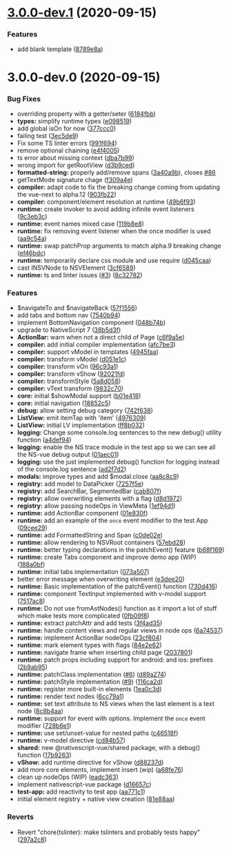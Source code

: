 # [3.0.0-dev.1](https://github.com/rigor789/nativescript-vue-next/compare/v3.0.0-dev.0...v3.0.0-dev.1) (2020-09-15)


### Features

* add blank template ([8789e8a](https://github.com/rigor789/nativescript-vue-next/commit/8789e8ac24bc57ef83862926e2e891c2688223bf))



# 3.0.0-dev.0 (2020-09-15)


### Bug Fixes

* overriding property with a getter/seter ([6184fbb](https://github.com/rigor789/nativescript-vue-next/commit/6184fbb345b3fa10df0fa723e445320430daf2ba))
* **types:** simplify runtime types ([e098519](https://github.com/rigor789/nativescript-vue-next/commit/e098519028447736f45bd17572de8bbbed67e97a))
* add global isOn for now ([377ccc0](https://github.com/rigor789/nativescript-vue-next/commit/377ccc02360d5bb4a0dd011d914c92b916509781))
* failing test ([3ec5de9](https://github.com/rigor789/nativescript-vue-next/commit/3ec5de96278aab5ff45cddea02af98dd9256704d))
* Fix some TS linter errors ([991f694](https://github.com/rigor789/nativescript-vue-next/commit/991f6943dffc86563a961bf1440f82419a9fdf69))
* remove optional chaining ([e4f4005](https://github.com/rigor789/nativescript-vue-next/commit/e4f40053c89aed80f4031bd75ab6fe5aa26dcbc4))
* ts error about missing context ([dba7b99](https://github.com/rigor789/nativescript-vue-next/commit/dba7b99fca442c6374b4b205639357cd0a670f12))
* wrong import for getRootView ([d3b9ced](https://github.com/rigor789/nativescript-vue-next/commit/d3b9ced34e46c41bc8b8731c2670282e7476f05d))
* **formatted-string:** properly add/remove spans ([3a40a9b](https://github.com/rigor789/nativescript-vue-next/commit/3a40a9b00b9f86f45600480812b154e51a5f7895)), closes [#86](https://github.com/rigor789/nativescript-vue-next/issues/86)
* getTextMode signature chage ([f309a4e](https://github.com/rigor789/nativescript-vue-next/commit/f309a4e3cff824c483dd6a974064f2898a82f6bd))
* **compiler:** adapt code to fix the breaking change coming from updating the vue-next to alpha.12 ([903fb22](https://github.com/rigor789/nativescript-vue-next/commit/903fb22d77524d7c75d3ed693d6694f5a364f01b))
* **compiler:** component/element resolution at runtime ([49b6f93](https://github.com/rigor789/nativescript-vue-next/commit/49b6f93232f2c29a024b05b1fdf07412a7f53e27))
* **runtime:** create invoker to avoid adding infinite event listeners ([9c3eb3c](https://github.com/rigor789/nativescript-vue-next/commit/9c3eb3c7ac7723660d27c272ef995bdfce703272))
* **runtime:** event names mixed case ([119b8e8](https://github.com/rigor789/nativescript-vue-next/commit/119b8e8637d7e16c03bf13296b7ee1e34fa1471e))
* **runtime:** fix removing event listener when the once modifier is used ([aa9c54a](https://github.com/rigor789/nativescript-vue-next/commit/aa9c54a94a2176ec5f9fdbec2599cd82ce8688ac))
* **runtime:** swap patchProp arguments to match alpha.9 breaking change ([ef46bdc](https://github.com/rigor789/nativescript-vue-next/commit/ef46bdc842a7fc2ad6d019111904906d39d089d9))
* **runtime:** temporarily declare css module and use require ([d045caa](https://github.com/rigor789/nativescript-vue-next/commit/d045caa17afa2e6db55f0788d6100f83b10876b1))
* cast INSVNode to NSVElement ([3cf6589](https://github.com/rigor789/nativescript-vue-next/commit/3cf65891cbc02938ce257f262f1199cc6730aad9))
* **runtime:** ts and linter issues ([#3](https://github.com/rigor789/nativescript-vue-next/issues/3)) ([8c32782](https://github.com/rigor789/nativescript-vue-next/commit/8c3278291625bfd0f89d29eefa24cbef2c50adfb))


### Features

* $navigateTo and $navigateBack ([57f1556](https://github.com/rigor789/nativescript-vue-next/commit/57f1556e420ff03932a755af0bae70242165ed81))
* add tabs and bottom nav ([7540b94](https://github.com/rigor789/nativescript-vue-next/commit/7540b945981ed08c2dc26917581f782fcd62e1f1))
* implement BottomNavigation component ([048b74b](https://github.com/rigor789/nativescript-vue-next/commit/048b74ba57909508174430e17a1a5589afa06d67))
* upgrade to NativeScript 7 ([38b5d3f](https://github.com/rigor789/nativescript-vue-next/commit/38b5d3f1f18f43f0aa1ed104846c3ad0cfe7f8aa))
* **ActionBar:** warn when not a direct child of Page ([c6f9a5e](https://github.com/rigor789/nativescript-vue-next/commit/c6f9a5e56fde156a03b3ab4b06454faed5e0b518))
* **compiler:** add initial compiler implementation ([afc7be3](https://github.com/rigor789/nativescript-vue-next/commit/afc7be3f23245955903ae5749ffc84fbe76fb1da))
* **compiler:** support vModel in templates ([4945faa](https://github.com/rigor789/nativescript-vue-next/commit/4945faa436f1ebb1f0a2c0d785a068831ac56167))
* **compiler:** transform vModel ([d051e1c](https://github.com/rigor789/nativescript-vue-next/commit/d051e1c9707332345df4632fe03b1cdfea2fba52))
* **compiler:** transform vOn ([96c93a1](https://github.com/rigor789/nativescript-vue-next/commit/96c93a10e73e45bc5b84f04d19a1a596f179aeee))
* **compiler:** transform vShow ([92021fd](https://github.com/rigor789/nativescript-vue-next/commit/92021fd316c0b4c0550e3c108dac95080a45ef83))
* **compiler:** transformStyle ([5a8d058](https://github.com/rigor789/nativescript-vue-next/commit/5a8d0588530a5bcbc9cf482b02b0857fd16d24d0))
* **compiler:** vText transform ([9832c70](https://github.com/rigor789/nativescript-vue-next/commit/9832c70768965372cb819d90ce926acf27189c09))
* **core:** initial $showModal support ([b01e418](https://github.com/rigor789/nativescript-vue-next/commit/b01e418c035579109011228b1d5acdd5a8b14644))
* **core:** initial navigation ([18852c5](https://github.com/rigor789/nativescript-vue-next/commit/18852c5415032d7fba7641aec68c5fc37b1cb38b))
* **debug:** allow setting debug category ([742f638](https://github.com/rigor789/nativescript-vue-next/commit/742f63834232481385bd51258ae7188443ca77f4))
* **ListView:** emit itemTap with 'item' ([4976309](https://github.com/rigor789/nativescript-vue-next/commit/4976309378eb081cf70caa7272d3f23e3bbcef65))
* **ListView:** initial LV implementation ([ff8b032](https://github.com/rigor789/nativescript-vue-next/commit/ff8b032441e8ed2065a02f5f051bdc1eb427d083))
* **logging:** Change some console.log sentences to the new debug() utility function ([a4def94](https://github.com/rigor789/nativescript-vue-next/commit/a4def948af4439762be332b9a4d5069d4d8f93d0))
* **logging:** enable the NS trace module in the test app so we can see all the NS-vue debug output ([01aec01](https://github.com/rigor789/nativescript-vue-next/commit/01aec0123067885f3ed4a5a52c77322871d56d54))
* **logging:** use the just implemented debug() function for logging instead of the console.log sentence ([ad2f7d2](https://github.com/rigor789/nativescript-vue-next/commit/ad2f7d2f859dc2f37fdc472b79514a6bdf6aac52))
* **modals:** improve types and add $modal.close ([aa8c8c9](https://github.com/rigor789/nativescript-vue-next/commit/aa8c8c9fc25ff5fac7b0219e2784a490be65db48))
* **registry:** add model to DataPicker ([7257f5e](https://github.com/rigor789/nativescript-vue-next/commit/7257f5ee2008ae6b2917fbdd17f5d2e798625c3a))
* **registry:** add SearchBar, SegmentedBar ([cab807f](https://github.com/rigor789/nativescript-vue-next/commit/cab807fee83fd8bfcf93732ec214ff5dbd23a7e2))
* **registry:** allow overwriting elements with a flag ([d8d1972](https://github.com/rigor789/nativescript-vue-next/commit/d8d1972284cfa93fba7f5a381ccd362c05b03663))
* **registry:** allow passing nodeOps in ViewMeta ([1ef94d1](https://github.com/rigor789/nativescript-vue-next/commit/1ef94d1e2092726cd7cfd24fda9aaa694ebd621f))
* **runtime:** add ActionBar component ([01e830f](https://github.com/rigor789/nativescript-vue-next/commit/01e830f935ea9ebd18d43147a3cbc67ba4df2649))
* **runtime:** add an example of the `once` event modifier to the test App ([09cee29](https://github.com/rigor789/nativescript-vue-next/commit/09cee29e61e1976ac890492103246c5b7e0d5300))
* **runtime:** add FormattedString and Span ([c0de02e](https://github.com/rigor789/nativescript-vue-next/commit/c0de02e072e4cf58d8f4b1565e107e25a30dd193))
* **runtime:** allow rendering to NSVRoot containers ([57ebd28](https://github.com/rigor789/nativescript-vue-next/commit/57ebd28b9a148ecdbd0b24df52bd5e78f55bd37e))
* **runtime:** better typing declarations in the patchEvent() feature ([b68f169](https://github.com/rigor789/nativescript-vue-next/commit/b68f1696a419ff775e759b33611b79434d8cc2a7))
* **runtime:** create Tabs component and improve demo app (WIP) ([188a0bf](https://github.com/rigor789/nativescript-vue-next/commit/188a0bf929d1eb7e77b3934666e9af5c78a99d69))
* **runtime:** initial tabs implementation ([073a507](https://github.com/rigor789/nativescript-vue-next/commit/073a507da5cf27e56ccf497fa5455a4b92a01e53))
* better error message when overwriting element ([e3dee20](https://github.com/rigor789/nativescript-vue-next/commit/e3dee20f3c77743f23a90d62278fb69752805cb5))
* **runtime:** Basic implementation of the patchEvent() function ([730d416](https://github.com/rigor789/nativescript-vue-next/commit/730d416e20dcc109a0cd284cebcb94b2800f8426))
* **runtime:** component TextInput implemented with v-model support ([7517ac8](https://github.com/rigor789/nativescript-vue-next/commit/7517ac800d8345791d07cd3e67d1c6517cbc04e2))
* **runtime:** Do not use fromAstNodes() function as it import a lot of stuff which make tests more complicated ([0fb09f8](https://github.com/rigor789/nativescript-vue-next/commit/0fb09f8513844812c689d06dcba4bfbe7b93fecf))
* **runtime:** extract patchAttr and add tests ([3f4ad35](https://github.com/rigor789/nativescript-vue-next/commit/3f4ad3593899fef000d5c24381770642fd89256a))
* **runtime:** handle content views and regular views in node ops ([6a74537](https://github.com/rigor789/nativescript-vue-next/commit/6a7453710f7dbcc2bc1e3938b7067da38192d6a3))
* **runtime:** implement ActionBar nodeOps ([23cf804](https://github.com/rigor789/nativescript-vue-next/commit/23cf804456dbf9a1c78661974b576cfc3241737e))
* **runtime:** mark element types with flags ([84e2e62](https://github.com/rigor789/nativescript-vue-next/commit/84e2e626ba2dddfecc728bc8d63732d0d74b80e7))
* **runtime:** navigate frame when inserting child page ([2037801](https://github.com/rigor789/nativescript-vue-next/commit/2037801f10465741bb9b6e24eeaa96da88fc3ef6))
* **runtime:** patch props including support for android: and ios: prefixes ([2b9ab95](https://github.com/rigor789/nativescript-vue-next/commit/2b9ab95f814a9a483599d2d9c706b153295f5e04))
* **runtime:** patchClass implementation ([#6](https://github.com/rigor789/nativescript-vue-next/issues/6)) ([d89a274](https://github.com/rigor789/nativescript-vue-next/commit/d89a27424303700fc615a44820e29045ef4fef9e))
* **runtime:** patchStyle implementation ([#9](https://github.com/rigor789/nativescript-vue-next/issues/9)) ([116ca2d](https://github.com/rigor789/nativescript-vue-next/commit/116ca2d824698595831422b4dad1956999479265))
* **runtime:** register more built-in elements ([1ea0c3d](https://github.com/rigor789/nativescript-vue-next/commit/1ea0c3df1ca247aa2528341bbe99c68b86145a4a))
* **runtime:** render text nodes ([6cc79a1](https://github.com/rigor789/nativescript-vue-next/commit/6cc79a13177b52e2b75e61160c1443013673d9eb))
* **runtime:** set text attribute to NS views when the last element is a text node ([8c8b4aa](https://github.com/rigor789/nativescript-vue-next/commit/8c8b4aa1de6d8bcd0e33293f7728dc8001e7a660))
* **runtime:** support for event with options. Implement the `once` event modifier ([728b6e1](https://github.com/rigor789/nativescript-vue-next/commit/728b6e18fb20396c19f3e0b6019d47fd2aad6317))
* **runtime:** use set/unset-value for nested paths ([c46518f](https://github.com/rigor789/nativescript-vue-next/commit/c46518f70258039ef3f53820b7a071f62720e7c3))
* **runtime:** v-model directive ([cd84b57](https://github.com/rigor789/nativescript-vue-next/commit/cd84b57d7bee2f76924b785070b960db9351dcdc))
* **shared:** new @nativescript-vue/shared package, with a debug() function ([17b9263](https://github.com/rigor789/nativescript-vue-next/commit/17b92639cb5977c46a4ad62d5e728458e29eed13))
* **vShow:** add runtime directive for vShow ([d88237d](https://github.com/rigor789/nativescript-vue-next/commit/d88237d967588b95f44418e8eed09a33dc3d8be7))
* add more core elements, implement insert (wip) ([a68fe76](https://github.com/rigor789/nativescript-vue-next/commit/a68fe768f05bb9ad8efe0dd08178d2660df3bf8b))
* clean up nodeOps (WIP) ([eadc363](https://github.com/rigor789/nativescript-vue-next/commit/eadc363794ed1dd1898cd024bf0f8d70c9ce625a))
* implement nativescript-vue package ([d16657c](https://github.com/rigor789/nativescript-vue-next/commit/d16657cd5c758a9336b572482d1e775dc371f3fd))
* **test-app:** add reactivity to test app ([aa771c1](https://github.com/rigor789/nativescript-vue-next/commit/aa771c1d30ab0079ee699cfa28cac3b1b3a945ee))
* initial element registry + native view creation ([81e88aa](https://github.com/rigor789/nativescript-vue-next/commit/81e88aae9934ea884a25cbc3b9a353c255c044e3))


### Reverts

* Revert "chore(tslinter): make tslinters and probably tests happy" ([297a2c8](https://github.com/rigor789/nativescript-vue-next/commit/297a2c8c8f70485c4140c732cc4a245225fbdd8f))



